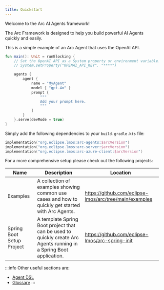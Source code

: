 ```yaml
---
title: Quickstart
---
```



Welcome to the Arc AI Agents framework!

The Arc Framework is designed to help you build powerful AI Agents quickly and easily.

This is a simple example of an Arc Agent that uses the OpenAI API.

```kts
fun main(): Unit = runBlocking {
    // Set the OpenAI API as a System property or environment variable.
    // System.setProperty("OPENAI_API_KEY", "****")

    agents {
        agent {
            name = "MyAgent"
            model { "gpt-4o" }
            prompt {
                """
                Add your prompt here.
                """
            }
        }
    }.serve(devMode = true)
}
```

Simply add the following dependencies to your `build.gradle.kts` file:

```kts
implementation("org.eclipse.lmos:arc-agents:$arcVersion")
implementation("org.eclipse.lmos:arc-server:$arcVersion")
implementation("org.eclipse.lmos:arc-azure-client:$arcVersion")
```

For a more comprehensive setup please check out the following projects:

| Name                      | Description                                                                                                        | Location                                               |
|---------------------------|--------------------------------------------------------------------------------------------------------------------|--------------------------------------------------------|
| Examples                  | A collection of examples showing common use cases and how to quickly get started with Arc Agents.                  | https://github.com/eclipse-lmos/arc/tree/main/examples |                                
| Spring Boot Setup Project | A template Spring Boot project that can be used to quickly create Arc Agents running in a Spring Boot application. | https://github.com/eclipse-lmos/arc-spring-init        |                                


:::info Other useful sections are:
  - [Agent DSL](/docs/arc/01-dsl/defining_agents.md)
  - [Glossary](/docs/arc/01-dsl/gloassary.md)
:::